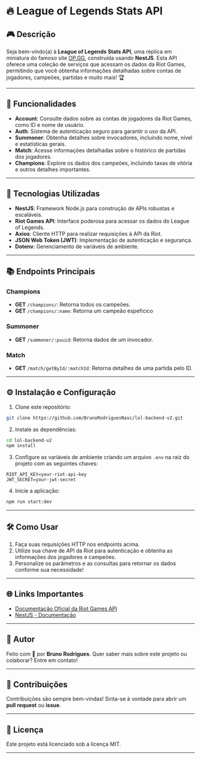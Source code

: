 # 🔥 League of Legends Stats API

## 🎮 Descrição

Seja bem-vindo(a) à **League of Legends Stats API**, uma réplica em miniatura do famoso site [OP.GG](https://op.gg), construída usando **NestJS**. Esta API oferece uma coleção de serviços que acessam os dados da Riot Games, permitindo que você obtenha informações detalhadas sobre contas de jogadores, campeões, partidas e muito mais! 🏆

---

## 📜 Funcionalidades

- **Account**: Consulte dados sobre as contas de jogadores da Riot Games, como ID e nome de usuário.
- **Auth**: Sistema de autenticação seguro para garantir o uso da API.
- **Summoner**: Obtenha detalhes sobre invocadores, incluindo nome, nível e estatísticas gerais.
- **Match**: Acesse informações detalhadas sobre o histórico de partidas dos jogadores.
- **Champions**: Explore os dados dos campeões, incluindo taxas de vitória e outros detalhes importantes.

---

## 🚀 Tecnologias Utilizadas

- **NestJS**: Framework Node.js para construção de APIs robustas e escaláveis.
- **Riot Games API**: Interface poderosa para acessar os dados do League of Legends.
- **Axios**: Cliente HTTP para realizar requisições à API da Riot.
- **JSON Web Token (JWT)**: Implementação de autenticação e segurança.
- **Dotenv**: Gerenciamento de variáveis de ambiente.

---

## 📚 Endpoints Principais

### Champions
- **GET** `/champions/`: Retorna todos os campeões.
- **GET** `/champions/:name`: Retorna um campeão espeficico

### Summoner
- **GET** `/summoner/:puuid`: Retorna dados de um invocador.

### Match
- **GET** `/match/getById/:matchId`: Retorna detalhes de uma partida pelo ID.

---

## ⚙️ Instalação e Configuração

1. Clone este repositório:

```bash
git clone https://github.com/BrunoRodriguesNasc/lol-backend-v2.git
```

2. Instale as dependências:

```bash
cd lol-backend-v2
npm install
```

3. Configure as variáveis de ambiente criando um arquivo `.env` na raiz do projeto com as seguintes chaves:

```
RIOT_API_KEY=your-riot-api-key
JWT_SECRET=your-jwt-secret
```

4. Inicie a aplicação:

```bash
npm run start:dev
```

---

## 🛠️ Como Usar

1. Faça suas requisições HTTP nos endpoints acima.
2. Utilize sua chave de API da Riot para autenticação e obtenha as informações dos jogadores e campeões.
3. Personalize os parâmetros e as consultas para retornar os dados conforme sua necessidade!

---

## 🌐 Links Importantes

- [Documentação Oficial da Riot Games API](https://developer.riotgames.com/)
- [NestJS - Documentação](https://nestjs.com/)

---

## 🦸 Autor

Feito com 💙 por **Bruno Rodrigues**. Quer saber mais sobre este projeto ou colaborar? Entre em contato!

---

## 🤝 Contribuições

Contribuições são sempre bem-vindas! Sinta-se à vontade para abrir um **pull request** ou **issue**.

---

## 📄 Licença

Este projeto está licenciado sob a licença MIT.

---
